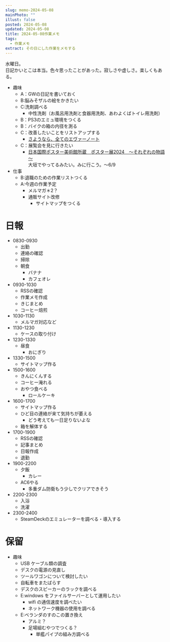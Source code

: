 ```yaml
---
slug: memo-2024-05-08
mainPhoto: ""
illust: false
posted: 2024-05-08
updated: 2024-05-08
title: 2024-05-08作業メモ
tags:
  - 作業メモ
extract: その日にした作業をメモする
---
```


水曜日。  
日記かいとこは本当。色々思ったことがあった。寂しさや虚しさ。楽しくもある。

- 趣味
  - A：GWの日記を書いておく
  - B:脳みそザルの絵をかきたい
  - C:洗剤調べる
    - 中性洗剤（お風呂用洗剤と食器用洗剤、あわよくばトイレ用洗剤）
  - B：PS3のエミュ環境をつくる
  - B：バイクの箱の内径を測る
  - C：改善したいことをリストアップする 
    - [さようなら、全てのエヴァーノート](https://honeshabri.hatenablog.com/entry/Evernote_to_Obsidian)  
  - C：展覧会を見に行きたい
    - [日本国際ポスター美術館所蔵　ポスター展2024　～それぞれの物語～](https://www.japandesign.ne.jp/event/postermuseum-ogaki-2024/)  
    大垣でやってるみたい。みに行こう。〜6/9
- 仕事
  - B:退職のための作業リストつくる
  - A:今週の作業予定
    - メルマガ＊2？
    - 通販サイト改修
      - サイトマップをつくる

# 日報

- 0830-0930
  - 出勤
  - 連絡の確認
  - 掃除
  - 朝食
    - バナナ
    - カフェオレ
- 0930-1030
  - RSSの確認
  - 作業メモ作成
  - きじまとめ
  - コーヒー焙煎
- 1030-1130
  - メルマガ対応など
- 1130-1230
  - ケースの取り付け
- 1230-1330
  - 昼食
    - おにぎり
- 1330-1500
  - サイトマップ作る
- 1500-1600
  - きんにくんする
  - コーヒー淹れる
  - おやつ食べる
    - ロールケーキ
- 1600-1700
  - サイトマップ作る
  - ひど目の連絡が来て気持ちが萎える
    - どう考えても一日足りないよな
  - 箱を解体する
- 1700-1900
  - RSSの確認
  - 記事まとめ
  - 日報作成
  - 退勤
- 1900-2200
  - 夕飯
    - カレー
  - AC6やる
    - 多重ダム防衛もう少しでクリアできそう
- 2200-2300
  - 入浴
  - 洗濯
- 2300-2400
  - SteamDeckのエミュレーターを調べる・導入する

# 保留

- 趣味
  - USB ケーブル類の調査
  - デスクの電源の見直し
  - ツールワゴンについて検討したい
  - 自転車をまたばらす
  - デスクのスピーカーのラックを調べる
  - E:windows をファイルサーバーとして運用したい
    - wifi の通信速度を調べたい
    - ネットワーク機器の使用を調べる
  - E:ベランダのすのこの置き換え
    - アルミ？
    - 足場組むやつでつくる？
      - 単艦パイプの組み方調べる
